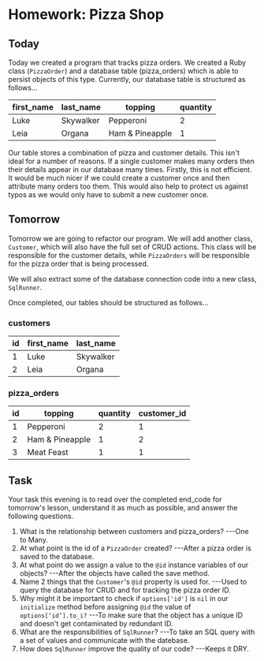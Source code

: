 # Homework: Pizza Shop

## Today

Today we created a program that tracks pizza orders. We created a Ruby class (`PizzaOrder`) and a database table (pizza\_orders) which is able to persist objects of this type. Currently, our database table is structured as follows...

| first_name | last_name | topping         | quantity |
|------------|-----------|-----------------|----------|
| Luke       | Skywalker | Pepperoni       | 2        |
| Leia       | Organa    | Ham & Pineapple | 1        |

Our table stores a combination of pizza and customer details. This isn't ideal for a number of reasons. If a single customer makes many orders then their details appear in our database many times. Firstly, this is not efficient. It would be much nicer if we could create a customer once and then attribute many orders too them. This would also help to protect us against typos as we would only have to submit a new customer once.

## Tomorrow

Tomorrow we are going to refactor our program. We will add another class, `Customer`, which will also have the full set of CRUD actions. This class will be responsible for the customer details, while `PizzaOrders` will be responsible for the pizza order that is being processed.

We will also extract some of the database connection code into a new class, `SqlRunner`.

Once completed, our tables should be structured as follows...

### customers

| id | first_name | last_name |
|----|------------|-----------|
| 1  | Luke       | Skywalker |
| 2  | Leia       | Organa    |

### pizza_orders

| id | topping         | quantity | customer_id |
|----|-----------------|----------|-------------|
| 1  | Pepperoni       | 2        | 1           |
| 2  | Ham & Pineapple | 1        | 2           |
| 3  | Meat Feast      | 1        | 1           |

## Task

Your task this evening is to read over the completed end\_code for tomorrow's lesson, understand it as much as possible, and answer the following questions.

1) What is the relationship between customers and pizza\_orders?
---One to Many.
2) At what point is the id of a `PizzaOrder` created?
---After a pizza order is saved to the database.
3) At what point do we assign a value to the `@id` instance variables of our objects?
---After the objects have called the save method.
4) Name 2 things that the `Customer`'s `@id` property is used for.
---Used to query the database for CRUD and for tracking the pizza order ID.
5) Why might it be important to check if `options['id']` is `nil` in our `initialize` method before assigning `@id` the value of `options[‘id’].to_i?`
---To make sure that the object has a unique ID and doesn't get contaminated by redundant ID.
6) What are the responsibilities of `SqlRunner`?
---To take an SQL query with a set of values and communicate with the datebase.
7) How does `SqlRunner` improve the quality of our code?
---Keeps it DRY.
